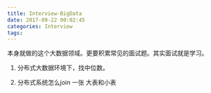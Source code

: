 ```yaml
---
title: Interview-BigData
date: 2017-09-22 00:02:45
categories: Interview
tags:
---
```


本身就做的这个大数据领域。更要积累常见的面试题。其实面试就是学习。

1. 分布式大数据环境下，找中位数。

2. 分布式系统怎么join 一张 大表和小表


